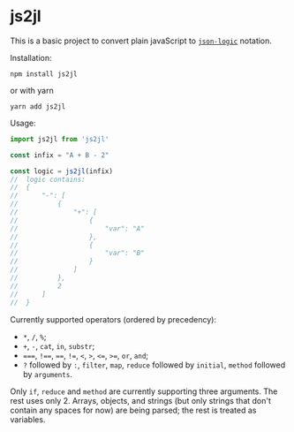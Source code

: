 # js2jl
This is a basic project to convert plain javaScript to [`json-logic`](https://github.com/jwadhams/json-logic-js) notation.

Installation:

```
npm install js2jl
```

or with yarn

```
yarn add js2jl
```

Usage:

```javascript
import js2jl from 'js2jl'

const infix = "A + B - 2"

const logic = js2jl(infix) 
//  logic contains:
//  {
//      "-": [
//          {
//              "+": [
//                  {
//                      "var": "A"
//                  },
//                  {
//                      "var": "B"
//                  }
//              ]
//          },
//          2
//      ]
//  }

```

Currently supported operators (ordered by precedency):

*  `*`, `/`, `%`;
*  `+`, `-`, `cat`, `in`, `substr`;
*  `===`, `!==`, `==`, `!=`, `<`, `>`, `<=`, `>=`, `or`, `and`;
*  `?` followed by `:`, `filter`, `map`, `reduce` followed by `initial`, `method` followed by `arguments`.

Only `if`, `reduce` and `method` are currently supporting three arguments. The rest uses only 2. Arrays, objects, and strings (but only strings that don't contain any spaces for now) are being parsed; the rest is treated as variables.
